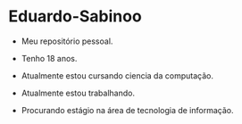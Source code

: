 # Eduardo-Sabinoo
- Meu repositório pessoal.

- Tenho 18 anos.

- Atualmente estou cursando ciencia da computação.

- Atualmente estou trabalhando.

- Procurando estágio na área de tecnologia de informação.

